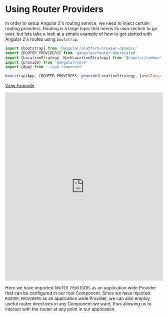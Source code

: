 # Using Router Providers

In order to setup Angular 2's routing service, we need to inject certain routing providers. Routing is a large topic that needs its own section to go over, but lets take a look at a simple example of how to get started with Angular 2's routes using `bootstrap`.  

```js
import {bootstrap} from '@angular/platform-browser-dynamic'
import {ROUTER_PROVIDERS} from '@angular/router-deprecated'
import {LocationStrategy, HashLocationStrategy} from '@angular/common'
import {provide} from '@angular/core'
import {App} from './app.component'

bootstrap(App, [ROUTER_PROVIDERS, provide(LocationStrategy, {useClass: HashLocationStrategy})]);
```

[View Example](https://plnkr.co/edit/c8tiTcT0mso4neVHuN2K?p=preview)

<iframe style="width: 100%; height: 600px" src="https://embed.plnkr.co/c8tiTcT0mso4neVHuN2K/" frameborder="0" allowfullscren="allowfullscren"></iframe>

Here we have imported `ROUTER_PROVIDERS` as an application wide Provider that can be configured in our root Component. Since we have injected `ROUTER_PROVIDERS` as an application wide Provider, we can also employ useful router directives in any Component we want, thus allowing us to interact with the router at any point in our application. 
